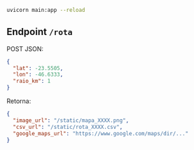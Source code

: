 ```bash
uvicorn main:app --reload
```

## Endpoint `/rota`
POST JSON:
```json
{
  "lat": -23.5505,
  "lon": -46.6333,
  "raio_km": 1
}
```

Retorna:
```json
{
  "image_url": "/static/mapa_XXXX.png",
  "csv_url": "/static/rota_XXXX.csv",
  "google_maps_url": "https://www.google.com/maps/dir/..."
}
```
